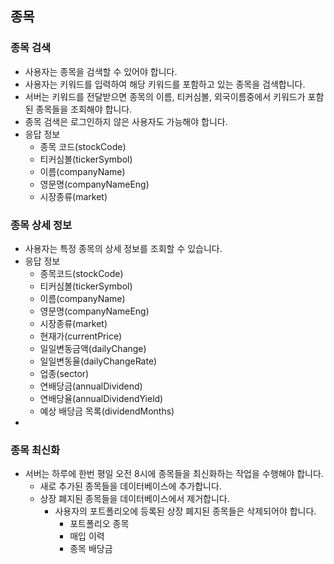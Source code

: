 
## 종목
### 종목 검색
- 사용자는 종목을 검색할 수 있어야 합니다.
- 사용자는 키워드를 입력하여 해당 키워드를 포함하고 있는 종목을 검색합니다.
- 서버는 키워드를 전달받으면 종목의 이름, 티커심볼, 외국이름중에서 키워드가 포함된 종목들을 조회해야 합니다.
- 종목 검색은 로그인하지 않은 사용자도 가능해야 합니다.
- 응답 정보
	- 종목 코드(stockCode)
	- 티커심볼(tickerSymbol)
	- 이름(companyName)
	- 영문명(companyNameEng)
	- 시장종류(market)

### 종목 상세 정보
- 사용자는 특정 종목의 상세 정보를 조회할 수 있습니다.
- 응답 정보
	- 종목코드(stockCode)
	- 티커심볼(tickerSymbol)
	- 이름(companyName)
	- 영문명(companyNameEng)
	- 시장종류(market)
	- 현재가(currentPrice)
	- 일일변동금액(dailyChange)
	- 일일변동율(dailyChangeRate)
	- 업종(sector)
	- 연배당금(annualDividend)
	- 연배당율(annualDividendYield)
	- 예상 배당금 목록(dividendMonths)
- 

### 종목 최신화
- 서버는 하루에 한번 평일 오전 8시에 종목들을 최신화하는 작업을 수행해야 합니다.
	- 새로 추가된 종목들을 데이터베이스에 추가합니다.
	- 상장 폐지된 종목들을 데이터베이스에서 제거합니다.
		- 사용자의 포트폴리오에 등록된 상장 폐지된 종목들은 삭제되어야 합니다.
			- 포트폴리오 종목
			- 매입 이력
			- 종목 배당금

